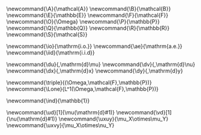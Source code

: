 \newcommand{\A}{\mathcal{A}}
\newcommand{\B}{\mathcal{B}}
\newcommand{\E}{\mathbb{E}}
\newcommand{\F}{\mathcal{F}}
\newcommand{\O}{\Omega}
\newcommand{\P}{\mathbb{P}}
\newcommand{\Q}{\mathbb{Q}}
\newcommand{\R}{\mathbb{R}}
\newcommand{\S}{\mathcal{S}}

\newcommand{\io}{\mathrm{i.o.}}
\newcommand{\ae}{\mathrm{a.e.}}
\newcommand{\iid}{\mathrm{i.i.d}}

\newcommand{\du}{\,\mathrm{d}\mu}
\newcommand{\dv}{\,\mathrm{d}\nu}
\newcommand{\dx}{\,\mathrm{d}x}
\newcommand{\dy}{\,\mathrm{d}y}

\newcommand{\triple}{(\Omega,\mathcal{F},\mathbb{P})}
\newcommand{\Lone}{L^1(\Omega,\mathcal{F},\mathbb{P})}

\newcommand{\ind}{\mathbb{1}}

\newcommand{\ud}[1]{\mu(\mathrm{d}#1)}
\newcommand{\vd}[1]{\nu(\mathrm{d}#1)}
\newcommand{\uxuy}{\mu_X\otimes\mu_Y}
\newcommand{\uxvy}{\mu_X\otimes\nu_Y}
